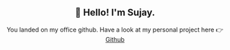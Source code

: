 <h2 align="center">👋 Hello! I'm Sujay.</h2>

<p align="center">
  You landed on my office github. Have a look at my personal project here 👉
  <a href="https://github.com/sujayalaspure">Github</a>
</p>
